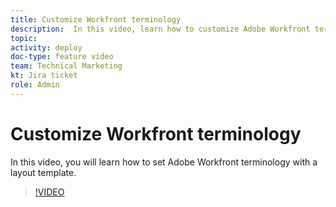 ```yaml
---
title: Customize Workfront terminology
description:  In this video, learn how to customize Adobe Workfront terminology for tasks, projects, and other items using layout templates.
topic:
activity: deploy
doc-type: feature video
team: Technical Marketing
kt: Jira ticket
role: Admin
---
```

# Customize Workfront terminology

In this video, you will learn how to set Adobe Workfront terminology with a layout template.

>[!VIDEO](https://video.tv.adobe.com/v/335074/?quality=12)

